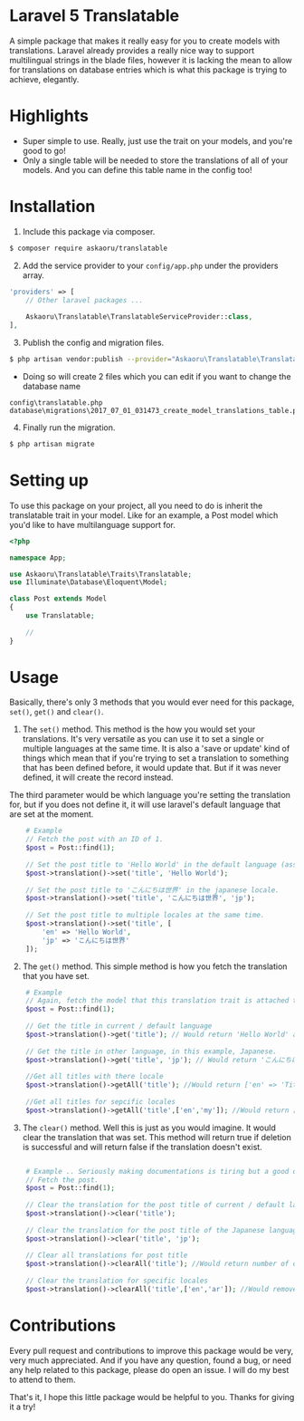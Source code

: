 # Laravel 5 Translatable

A simple package that makes it really easy for you to create models with translations. 
Laravel already provides a really nice way to support multilingual strings in the blade files, however it is lacking the mean to allow for translations on database entries which is what this package is trying to achieve, elegantly.

# Highlights

- Super simple to use. Really, just use the trait on your models, and you're good to go!
- Only a single table will be needed to store the translations of all of your models. And you can define this table name in the config too!

# Installation
1. Include this package via composer.
```bash
$ composer require askaoru/translatable
```
2. Add the service provider to your `config/app.php` under the providers array.
```php
'providers' => [
    // Other laravel packages ...
    
    Askaoru\Translatable\TranslatableServiceProvider::class,
],
```
3. Publish the config and migration files.
```bash
$ php artisan vendor:publish --provider="Askaoru\Translatable\TranslatableServiceProvider"
```
- Doing so will create 2 files which you can edit if you want to change the database name
```
config\translatable.php
database\migrations\2017_07_01_031473_create_model_translations_table.php
```
4. Finally run the migration.
```bash
$ php artisan migrate
```

# Setting up
To use this package on your project, all you need to do is inherit the translatable trait in your model.
Like for an example, a Post model which you'd like to have multilanguage support for.

```php
<?php

namespace App;

use Askaoru\Translatable\Traits\Translatable;
use Illuminate\Database\Eloquent\Model;

class Post extends Model
{
    use Translatable;
    
    //
}

```

# Usage
Basically, there's only 3 methods that you would ever need for this package, `set()`, `get()` and `clear()`. 

1. The `set()` method.
This method is the how you would set your translations. It's very versatile as you can use it to set a single or multiple languages at the same time. It is also a 'save or update' kind of things which mean that if you're trying to set a translation to something that has been defined before, it would update that. But if it was never defined, it will create the record instead.

The third parameter would be which language you're setting the translation for, but if you does not define it, it will use laravel's default language that are set at the moment.

```php
    # Example
    // Fetch the post with an ID of 1.
    $post = Post::find(1);
    
    // Set the post title to 'Hello World' in the default language (assuming the default / current language is English).
    $post->translation()->set('title', 'Hello World');
    
    // Set the post title to 'こんにちは世界' in the japanese locale.
    $post->translation()->set('title', 'こんにちは世界', 'jp');
    
    // Set the post title to multiple locales at the same time.
    $post->translation()->set('title', [
        'en' => 'Hello World',
        'jp' => 'こんにちは世界'
    ]);
```

2. The `get()` method.
This simple method is how you fetch the translation that you have set.

```php
    # Example
    // Again, fetch the model that this translation trait is attached to, in this case, Post.
    $post = Post::find(1);
    
    // Get the title in current / default language
    $post->translation()->get('title'); // Would return 'Hello World' again assuming default is English.
    
    // Get the title in other language, in this example, Japanese.
    $post->translation()->get('title', 'jp'); // Would return 'こんにちは世界'.
    
    //Get all titles with there locale
    $post->translation()->getAll('title'); //Would return ['en' => 'Title' , 'ar' => 'عنوان']
    
    //Get all titles for sepcific locales
    $post->translation()->getAll('title',['en','my']); //Would return ['en' => 'Title' , 'my' => 'Alamat']
```

3. The `clear()` method.
Well this is just as you would imagine. It would clear the translation that was set. This method will return true if deletion is successful and will return false if the translation doesn't exist. 

```php

    # Example .. Seriously making documentations is tiring but a good documentation is important to have...
    // Fetch the post.
    $post = Post::find(1);
    
    // Clear the translation for the post title of current / default language, English.
    $post->translation()->clear('title');
    
    // Clear the translation for the post title of the Japanese language.
    $post->translation()->clear('title', 'jp');
    
    // Clear all translations for post title 
    $post->translation()->clearAll('title'); //Would return number of deleted rows
    
    // Clear the translation for specific locales
    $post->translation()->clearAll('title',['en','ar']); //Would remove translations of ar and en
```

# Contributions
Every pull request and contributions to improve this package would be very, very much appreciated. And if you have any question, found a bug, or need any help related to this package, please do open an issue. I will do my best to attend to them.



That's it, I hope this little package would be helpful to you. Thanks for giving it a try!
